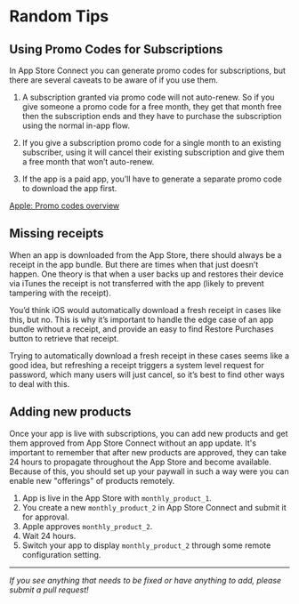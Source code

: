 # Random Tips

## Using Promo Codes for Subscriptions

In App Store Connect you can generate promo codes for subscriptions, but there are several caveats to be aware of if you use them.

1. A subscription granted via promo code will not auto-renew. So if you give someone a promo code for a free month, they get that month free then the subscription ends and they have to purchase the subscription using the normal in-app flow.

2. If you give a subscription promo code for a single month to an existing subscriber, using it will cancel their existing subscription and give them a free month that won’t auto-renew.

3. If the app is a paid app, you’ll have to generate a separate promo code to download the app first.

[Apple: Promo codes overview](https://help.apple.com/app-store-connect/#/dev50869de4a)


## Missing receipts

When an app is downloaded from the App Store, there should always be a receipt in the app bundle. But there are times when that just doesn’t happen. One theory is that when a user backs up and restores their device via iTunes the receipt is not transferred with the app (likely to prevent tampering with the receipt).

You’d think iOS would automatically download a fresh receipt in cases like this, but no. This is why it’s important to handle the edge case of an app bundle without a receipt, and provide an easy to find Restore Purchases button to retrieve that receipt.

Trying to automatically download a fresh receipt in these cases seems like a good idea, but refreshing a receipt triggers a system level request for password, which many users will just cancel, so it’s best to find other ways to deal with this.


## Adding new products

Once your app is live with subscriptions, you can add new products and get them approved from App Store Connect without an app update. It's important to remember that after new products are approved, they can take 24 hours to propagate throughout the App Store and become available. Because of this, you should set up your paywall in such a way were you can enable new "offerings" of products remotely. 

1. App is live in the App Store with `monthly_product_1`.
2. You create a new `monthly_product_2` in App Store Connect and submit it for approval.
3. Apple approves `monthly_product_2`.
4. Wait 24 hours.
5. Switch your app to display `monthly_product_2` through some remote configuration setting.


___________________________________________________________________
_If you see anything that needs to be fixed or have anything to add, please submit a pull request!_
